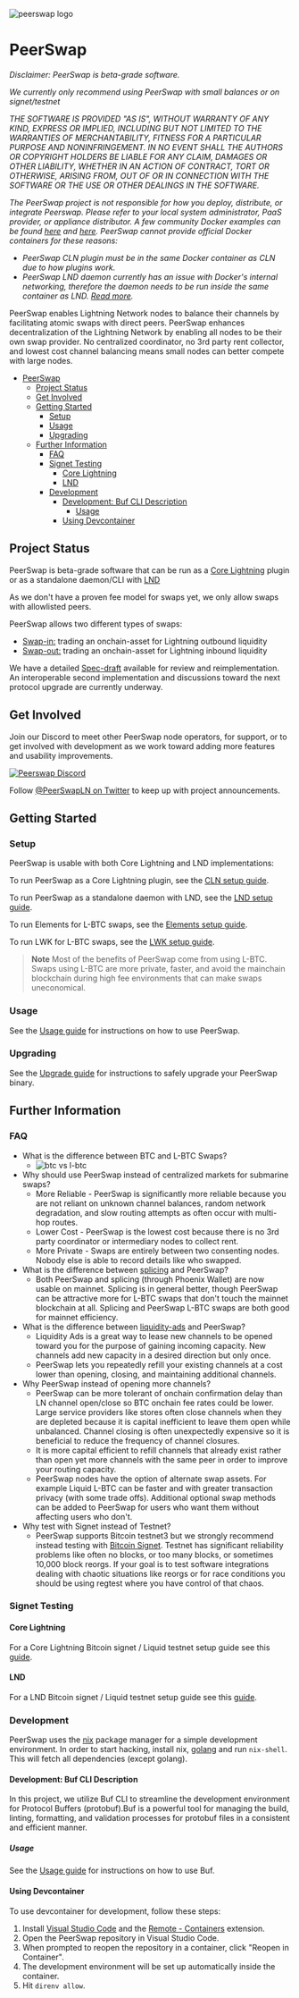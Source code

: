 ![peerswap logo](./docs/img/peerswap-logo.png)
# PeerSwap

*Disclaimer: PeerSwap is beta-grade software.*

*We currently only recommend using PeerSwap with small balances or on signet/testnet*

*THE SOFTWARE IS PROVIDED "AS IS", WITHOUT WARRANTY OF ANY KIND, EXPRESS OR
IMPLIED, INCLUDING BUT NOT LIMITED TO THE WARRANTIES OF MERCHANTABILITY,
FITNESS FOR A PARTICULAR PURPOSE AND NONINFRINGEMENT. IN NO EVENT SHALL THE
AUTHORS OR COPYRIGHT HOLDERS BE LIABLE FOR ANY CLAIM, DAMAGES OR OTHER
LIABILITY, WHETHER IN AN ACTION OF CONTRACT, TORT OR OTHERWISE, ARISING FROM,
OUT OF OR IN CONNECTION WITH THE SOFTWARE OR THE USE OR OTHER DEALINGS IN THE
SOFTWARE.*

*The PeerSwap project is not responsible for how you deploy, distribute, or integrate Peerswap. Please refer to your local system administrator, PaaS provider, or appliance distributor. A few community Docker examples can be found [here](https://github.com/tiero/peerswap-box) and [here](https://github.com/vilm3r/docker-peerswap). PeerSwap cannot provide official Docker containers for these reasons:*

* *PeerSwap CLN plugin must be in the same Docker container as CLN due to how plugins work.*
* *PeerSwap LND daemon currently has an issue with Docker's internal networking, therefore the daemon needs to be run inside the same container as LND. [Read more](docs/docker.md).*

PeerSwap enables Lightning Network nodes to balance their channels by facilitating atomic swaps with direct peers. PeerSwap enhances decentralization of the Lightning Network by enabling all nodes to be their own swap provider. No centralized coordinator, no 3rd party rent collector, and lowest cost channel balancing means small nodes can better compete with large nodes.

- [PeerSwap](#peerswap)
  - [Project Status](#project-status)
  - [Get Involved](#get-involved)
  - [Getting Started](#getting-started)
    - [Setup](#setup)
    - [Usage](#usage)
    - [Upgrading](#upgrading)
  - [Further Information](#further-information)
    - [FAQ](#faq)
    - [Signet Testing](#signet-testing)
      - [Core Lightning](#core-lightning)
      - [LND](#lnd)
    - [Development](#development)
      - [Development: Buf CLI Description](#development-buf-cli-description)
        - [Usage](#usage-1)
      - [Using Devcontainer](#using-devcontainer)

## Project Status

PeerSwap is beta-grade software that can be run as a [Core Lightning](https://github.com/ElementsProject/lightning) plugin or as a standalone daemon/CLI with [LND](https://github.com/lightningnetwork/lnd)

As we don't have a proven fee model for swaps yet, we only allow swaps with allowlisted peers.

PeerSwap allows two different types of swaps:

- [Swap-in:](./docs/peer-protocol.md#summary) trading an onchain-asset for Lightning outbound liquidity
- [Swap-out:](./docs/peer-protocol.md#summary-1) trading an onchain-asset for Lightning inbound liquidity

We have a detailed [Spec-draft](./docs/peer-protocol.md) available for review and reimplementation. An interoperable second implementation and discussions toward the next protocol upgrade are currently underway.

## Get Involved
Join our Discord to meet other PeerSwap node operators, for support, or to get involved with development as we work toward adding more features and usability improvements.

<a href="https://discord.gg/wpNv3PG8G2" rel="some text">![Peerswap Discord](https://discordapp.com/api/guilds/905126649224388629/widget.png?style=banner2)</a>

Follow <a href="https://twitter.com/PeerswapLN">@PeerSwapLN on Twitter</a> to keep up with project announcements.

## Getting Started

### Setup
PeerSwap is usable with both Core Lightning and LND implementations:

To run PeerSwap as a Core Lightning plugin, see the [CLN setup guide](./docs/setup_cln.md).

To run PeerSwap as a standalone daemon with LND, see the [LND setup guide](./docs/setup_lnd.md).

To run Elements for L-BTC swaps, see the [Elements setup guide](./docs/setup_elementsd.md).

To run LWK for L-BTC swaps, see the [LWK setup guide](./docs/setup_lwk.md).

> **Note**
> Most of the benefits of PeerSwap come from using L-BTC. Swaps using L-BTC are more private, faster, and avoid the mainchain blockchain during high fee environments that can make swaps uneconomical.

### Usage

See the [Usage guide](./docs/usage.md) for instructions on how to use PeerSwap.

### Upgrading
See the [Upgrade guide](./docs/upgrade.md) for instructions to safely upgrade your PeerSwap binary.


## Further Information
### FAQ

* What is the difference between BTC and L-BTC Swaps?
  * ![btc vs l-btc](./docs/img/btc_lbtc.png)
* Why should use PeerSwap instead of centralized markets for submarine swaps?
  * More Reliable - PeerSwap is significantly more reliable because you are not reliant on unknown channel balances, random network degradation, and slow routing attempts as often occur with multi-hop routes.
  * Lower Cost - PeerSwap is the lowest cost because there is no 3rd party coordinator or intermediary nodes to collect rent.
  * More Private - Swaps are entirely between two consenting nodes. Nobody else is able to record details like who swapped.
* What is the difference between [splicing](https://github.com/lightning/bolts/pull/863) and PeerSwap?
  * Both PeerSwap and splicing (through Phoenix Wallet) are now usable on mainnet. Splicing is in general better, though PeerSwap can be attractive more for L-BTC swaps that don't touch the mainnet blockchain at all. Splicing and PeerSwap L-BTC swaps are both good for mainnet efficiency.
* What is the difference between [liquidity-ads](https://github.com/lightning/bolts/pull/878) and PeerSwap?
  * Liquidity Ads is a great way to lease new channels to be opened toward you for the purpose of gaining incoming capacity. New channels add new capacity in a desired direction but only once.
  * PeerSwap lets you repeatedly refill your existing channels at a cost lower than opening, closing, and maintaining additional channels.
* Why PeerSwap instead of opening more channels?
  * PeerSwap can be more tolerant of onchain confirmation delay than LN channel open/close so BTC onchain fee rates could be lower. Large service providers like stores often close channels when they are depleted because it is capital inefficient to leave them open while unbalanced. Channel closing is often unexpectedly expensive so it is beneficial to reduce the frequency of channel closures.
  * It is more capital efficient to refill channels that already exist rather than open yet more channels with the same peer in order to improve your routing capacity.
  * PeerSwap nodes have the option of alternate swap assets. For example Liquid L-BTC can be faster and with greater transaction privacy (with some trade offs). Additional optional swap methods can be added to PeerSwap for users who want them without affecting users who don't.
* Why test with Signet instead of Testnet?
  * PeerSwap supports Bitcoin testnet3 but we strongly recommend instead testing with [Bitcoin Signet](https://en.bitcoin.it/wiki/Signet). Testnet has significant reliability problems like often no blocks, or too many blocks, or sometimes 10,000 block reorgs. If your goal is to test software integrations dealing with chaotic situations like reorgs or for race conditions you should be using regtest where you have control of that chaos.

### Signet Testing

#### Core Lightning
For a Core Lightning Bitcoin signet / Liquid testnet setup guide see this [guide](./docs/signetguide_cln.md).

#### LND
For a LND Bitcoin signet / Liquid testnet setup guide see this [guide](./docs/signetguide_lnd.md).

### Development

PeerSwap uses the [nix](https://nixos.org/download.html) package manager for a simple development environment. In order to start hacking, install nix, [golang](https://golang.org/doc/install) and run `nix-shell`. This will fetch all dependencies (except golang).

#### Development: Buf CLI Description

In this project, we utilize Buf CLI to streamline the development environment for Protocol Buffers (protobuf).Buf is a powerful tool for managing the build, linting, formatting, and validation processes for protobuf files in a consistent and efficient manner.

##### Usage

See the [Usage guide](./docs/usage_buf.md) for instructions on how to use Buf.

#### Using Devcontainer

To use devcontainer for development, follow these steps:

1. Install [Visual Studio Code](https://code.visualstudio.com/) and the [Remote - Containers](https://marketplace.visualstudio.com/items?itemName=ms-vscode-remote.remote-containers) extension.
2. Open the PeerSwap repository in Visual Studio Code.
3. When prompted to reopen the repository in a container, click "Reopen in Container".
4. The development environment will be set up automatically inside the container.
5. Hit `direnv allow`.
